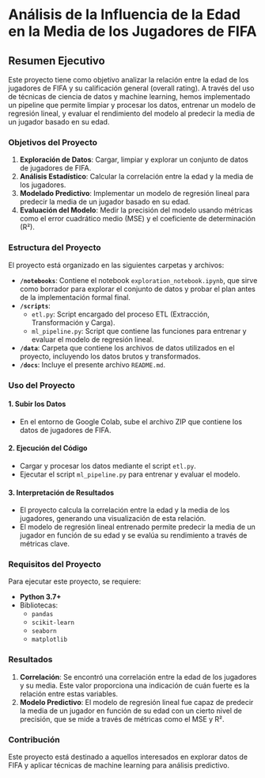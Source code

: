 # Análisis de la Influencia de la Edad en la Media de los Jugadores de FIFA

## Resumen Ejecutivo

Este proyecto tiene como objetivo analizar la relación entre la edad de los jugadores de FIFA y su calificación general (overall rating). A través del uso de técnicas de ciencia de datos y machine learning, hemos implementado un pipeline que permite limpiar y procesar los datos, entrenar un modelo de regresión lineal, y evaluar el rendimiento del modelo al predecir la media de un jugador basado en su edad.

### Objetivos del Proyecto

1. **Exploración de Datos**: Cargar, limpiar y explorar un conjunto de datos de jugadores de FIFA.
2. **Análisis Estadístico**: Calcular la correlación entre la edad y la media de los jugadores.
3. **Modelado Predictivo**: Implementar un modelo de regresión lineal para predecir la media de un jugador basado en su edad.
4. **Evaluación del Modelo**: Medir la precisión del modelo usando métricas como el error cuadrático medio (MSE) y el coeficiente de determinación (R²).

### Estructura del Proyecto

El proyecto está organizado en las siguientes carpetas y archivos:

- **`/notebooks`**: Contiene el notebook `exploration_notebook.ipynb`, que sirve como borrador para explorar el conjunto de datos y probar el plan antes de la implementación formal final.
- **`/scripts`**:
  - `etl.py`: Script encargado del proceso ETL (Extracción, Transformación y Carga).
  - `ml_pipeline.py`: Script que contiene las funciones para entrenar y evaluar el modelo de regresión lineal.
- **`/data`**: Carpeta que contiene los archivos de datos utilizados en el proyecto, incluyendo los datos brutos y transformados.
- **`/docs`**: Incluye el presente archivo `README.md`.
  
### Uso del Proyecto

#### 1. Subir los Datos

- En el entorno de Google Colab, sube el archivo ZIP que contiene los datos de jugadores de FIFA.
  
#### 2. Ejecución del Código

- Cargar y procesar los datos mediante el script `etl.py`.
- Ejecutar el script `ml_pipeline.py` para entrenar y evaluar el modelo.

#### 3. Interpretación de Resultados

- El proyecto calcula la correlación entre la edad y la media de los jugadores, generando una visualización de esta relación.
- El modelo de regresión lineal entrenado permite predecir la media de un jugador en función de su edad y se evalúa su rendimiento a través de métricas clave.

### Requisitos del Proyecto

Para ejecutar este proyecto, se requiere:

- **Python 3.7+**
- Bibliotecas:
  - `pandas`
  - `scikit-learn`
  - `seaborn`
  - `matplotlib`

### Resultados

1. **Correlación**: Se encontró una correlación entre la edad de los jugadores y su media. Este valor proporciona una indicación de cuán fuerte es la relación entre estas variables.
2. **Modelo Predictivo**: El modelo de regresión lineal fue capaz de predecir la media de un jugador en función de su edad con un cierto nivel de precisión, que se mide a través de métricas como el MSE y R².

### Contribución

Este proyecto está destinado a aquellos interesados en explorar datos de FIFA y aplicar técnicas de machine learning para análisis predictivo.

